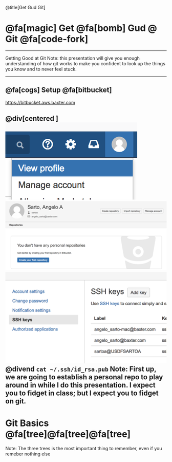 @title[Get Gud Git]
# @fa[magic] Get  @fa[bomb] Gud  @ Git @fa[code-fork]
---
Getting Good at Git
Note:
this presentation will give you enough understanding of how git works to make you confident to look up the things you know and to never feel stuck.

---
## @fa[cogs] Setup @fa[bitbucket]
https://bitbucket.aws.baxter.com

@div[centered ]
![profile scale-down](./img/profile1.png)
![profile2 scale-down](./img/profile2.png)
![profile3 scale-down](./img/profile3.png)
@divend
`cat ~/.ssh/id_rsa.pub`
Note:
First up, we are going to establish a personal repo to play around in while I do this presentation.  I expect you to fidget in class; but I expect you to fidget on git.
---
# Git Basics @fa[tree]@fa[tree]@fa[tree]

Note:
The three trees is the most important thing to remember, even if you remeber nothing else
